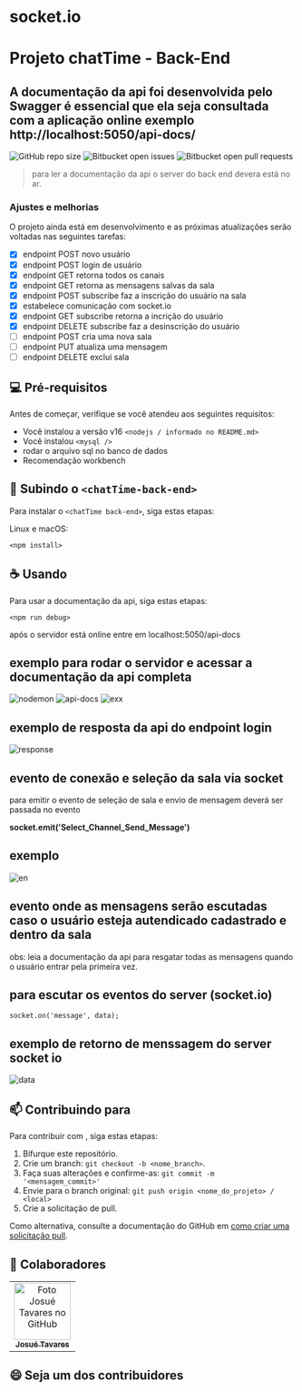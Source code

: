 # socket.io

# Projeto chatTime - Back-End
## A documentação da api foi desenvolvida pelo Swagger é essencial que ela seja consultada com a aplicação online exemplo http://localhost:5050/api-docs/

<!---Esses são exemplos. Veja https://shields.io para outras pessoas ou para personalizar este conjunto de escudos. Você pode querer incluir dependências, status do projeto e informações de licença aqui--->

![GitHub repo size](https://img.shields.io/github/repo-size/iuricode/README-template?style=for-the-badge)
![Bitbucket open issues](https://img.shields.io/bitbucket/issues/iuricode/README-template?style=for-the-badge)
![Bitbucket open pull requests](https://img.shields.io/bitbucket/pr-raw/iuricode/README-template?style=for-the-badge)

> para ler a documentação da api o server do back end devera está no ar.

### Ajustes e melhorias

O projeto ainda está em desenvolvimento e as próximas atualizações serão voltadas nas seguintes tarefas:

- [x] endpoint POST novo usuário
- [x] endpoint POST login de usuário
- [x] endpoint GET retorna todos os canais 
- [x] endpoint GET retorna as mensagens salvas da sala
- [x] endpoint POST subscribe faz a inscrição do usuário na sala
- [x] estabelece comunicação com socket.io 
- [x] endpoint GET subscribe retorna a incrição do usuário
- [x] endpoint DELETE subscribe faz a desinscrição do usuário
- [ ] endpoint POST cria uma nova sala
- [ ] endpoint PUT atualiza uma mensagem
- [ ] endpoint DELETE exclui sala

## 💻 Pré-requisitos

Antes de começar, verifique se você atendeu aos seguintes requisitos:
<!---Estes são apenas requisitos de exemplo. Adicionar, duplicar ou remover conforme necessário--->
* Você instalou a versão v16 `<nodejs / informado no README.md>`
* Você instalou `<mysql />`
* rodar o arquivo sql no banco de dados
* Recomendação workbench

## 🚀 Subindo o `<chatTime-back-end>`

Para instalar o `<chatTime back-end>`, siga estas etapas:

Linux e macOS:
```
<npm install>
```

## ☕ Usando <chatTime>

Para usar a documentação da api, siga estas etapas:

```
<npm run debug>
```

após o servidor está online entre em localhost:5050/api-docs
  

## exemplo para rodar o servidor e acessar a documentação da api completa
  
  ![nodemon](https://user-images.githubusercontent.com/69441257/156900568-fbf19b23-855a-4e47-817e-d0c15504c898.png)
  ![api-docs](https://user-images.githubusercontent.com/69441257/156900826-856bed71-9475-47c4-9762-fc9892ed1e83.png)
  ![exx](https://user-images.githubusercontent.com/69441257/156900950-85a43010-62e1-4772-bf33-f70878365a54.png)
  
## exemplo de resposta da api do endpoint login
  ![response](https://user-images.githubusercontent.com/69441257/156900993-3e0f212e-0247-40fd-8470-38dbc5a89147.png)
  
  
## evento de conexão e seleção da sala via socket
 para emitir o evento de seleção de sala e envio de mensagem deverá ser passada no evento
  
  <div>
    <b>socket.emit('Select_Channel_Send_Message')</b>  
  </div>
  
  ## exemplo
  ![en](https://user-images.githubusercontent.com/69441257/156901451-19468922-6e3a-44de-b54d-4e7e1b3e8783.png)
  
  ## evento onde as mensagens serão escutadas caso o usuário esteja autendicado cadastrado e dentro da sala
  obs: leia a documentação da api para resgatar todas as mensagens quando o usuário entrar pela primeira vez.
  
  ## para escutar os eventos do server (socket.io)
 
  

    socket.on('message', data);
  
  ## exemplo de retorno de menssagem do server socket io
  
  ![data](https://user-images.githubusercontent.com/69441257/156901672-b22896d7-c717-418c-8df6-b9140526a329.png)



## 📫 Contribuindo para <chatTime>
<!---Se o seu README for longo ou se você tiver algum processo ou etapas específicas que deseja que os contribuidores sigam, considere a criação de um arquivo CONTRIBUTING.md separado--->
Para contribuir com <chatTime>, siga estas etapas:

1. Bifurque este repositório.
2. Crie um branch: `git checkout -b <nome_branch>`.
3. Faça suas alterações e confirme-as: `git commit -m '<mensagem_commit>'`
4. Envie para o branch original: `git push origin <nome_do_projeto> / <local>`
5. Crie a solicitação de pull.

Como alternativa, consulte a documentação do GitHub em [como criar uma solicitação pull](https://help.github.com/en/github/collaborating-with-issues-and-pull-requests/creating-a-pull-request).

## 🤝 Colaboradores

<table>
  <tr>
    <td align="center">
      <a href="#">
        <img src="https://avatars.githubusercontent.com/u/69441257?v=4" width="100px;" alt="Foto Josué Tavares no GitHub"/><br>
        <sub>
          <b>Josué Tavares</b>
        </sub>
      </a>
    </td>

</table>


## 😄 Seja um dos contribuidores<br>
